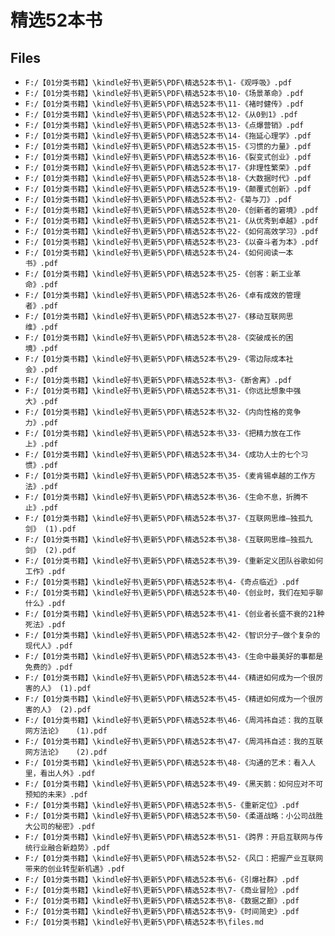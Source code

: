 # 精选52本书

## Files

- `F:/【01分类书籍】\kindle好书\更新5\PDF\精选52本书\1-《观呼吸》.pdf`
- `F:/【01分类书籍】\kindle好书\更新5\PDF\精选52本书\10-《场景革命》.pdf`
- `F:/【01分类书籍】\kindle好书\更新5\PDF\精选52本书\11-《褚时健传》.pdf`
- `F:/【01分类书籍】\kindle好书\更新5\PDF\精选52本书\12-《从0到1》.pdf`
- `F:/【01分类书籍】\kindle好书\更新5\PDF\精选52本书\13-《点爆营销》.pdf`
- `F:/【01分类书籍】\kindle好书\更新5\PDF\精选52本书\14-《拖延心理学》.pdf`
- `F:/【01分类书籍】\kindle好书\更新5\PDF\精选52本书\15-《习惯的力量》.pdf`
- `F:/【01分类书籍】\kindle好书\更新5\PDF\精选52本书\16-《裂变式创业》.pdf`
- `F:/【01分类书籍】\kindle好书\更新5\PDF\精选52本书\17-《非理性繁荣》.pdf`
- `F:/【01分类书籍】\kindle好书\更新5\PDF\精选52本书\18-《大数据时代》.pdf`
- `F:/【01分类书籍】\kindle好书\更新5\PDF\精选52本书\19-《颠覆式创新》.pdf`
- `F:/【01分类书籍】\kindle好书\更新5\PDF\精选52本书\2-《菊与刀》.pdf`
- `F:/【01分类书籍】\kindle好书\更新5\PDF\精选52本书\20-《创新者的窘境》.pdf`
- `F:/【01分类书籍】\kindle好书\更新5\PDF\精选52本书\21-《从优秀到卓越》.pdf`
- `F:/【01分类书籍】\kindle好书\更新5\PDF\精选52本书\22-《如何高效学习》.pdf`
- `F:/【01分类书籍】\kindle好书\更新5\PDF\精选52本书\23-《以奋斗者为本》.pdf`
- `F:/【01分类书籍】\kindle好书\更新5\PDF\精选52本书\24-《如何阅读一本书》.pdf`
- `F:/【01分类书籍】\kindle好书\更新5\PDF\精选52本书\25-《创客：新工业革命》.pdf`
- `F:/【01分类书籍】\kindle好书\更新5\PDF\精选52本书\26-《卓有成效的管理者》.pdf`
- `F:/【01分类书籍】\kindle好书\更新5\PDF\精选52本书\27-《移动互联网思维》.pdf`
- `F:/【01分类书籍】\kindle好书\更新5\PDF\精选52本书\28-《突破成长的困境》.pdf`
- `F:/【01分类书籍】\kindle好书\更新5\PDF\精选52本书\29-《零边际成本社会》.pdf`
- `F:/【01分类书籍】\kindle好书\更新5\PDF\精选52本书\3-《断舍离》.pdf`
- `F:/【01分类书籍】\kindle好书\更新5\PDF\精选52本书\31-《你远比想象中强大》.pdf`
- `F:/【01分类书籍】\kindle好书\更新5\PDF\精选52本书\32-《内向性格的竞争力》.pdf`
- `F:/【01分类书籍】\kindle好书\更新5\PDF\精选52本书\33-《把精力放在工作上》.pdf`
- `F:/【01分类书籍】\kindle好书\更新5\PDF\精选52本书\34-《成功人士的七个习惯》.pdf`
- `F:/【01分类书籍】\kindle好书\更新5\PDF\精选52本书\35-《麦肯锡卓越的工作方法》.pdf`
- `F:/【01分类书籍】\kindle好书\更新5\PDF\精选52本书\36-《生命不息，折腾不止》.pdf`
- `F:/【01分类书籍】\kindle好书\更新5\PDF\精选52本书\37-《互联网思维—独孤九剑》 (1).pdf`
- `F:/【01分类书籍】\kindle好书\更新5\PDF\精选52本书\38-《互联网思维—独孤九剑》 (2).pdf`
- `F:/【01分类书籍】\kindle好书\更新5\PDF\精选52本书\39-《重新定义团队谷歌如何工作》.pdf`
- `F:/【01分类书籍】\kindle好书\更新5\PDF\精选52本书\4-《奇点临近》.pdf`
- `F:/【01分类书籍】\kindle好书\更新5\PDF\精选52本书\40-《创业时，我们在知乎聊什么》.pdf`
- `F:/【01分类书籍】\kindle好书\更新5\PDF\精选52本书\41-《创业者长盛不衰的21种死法》.pdf`
- `F:/【01分类书籍】\kindle好书\更新5\PDF\精选52本书\42-《智识分子—做个复杂的现代人》.pdf`
- `F:/【01分类书籍】\kindle好书\更新5\PDF\精选52本书\43-《生命中最美好的事都是免费的》.pdf`
- `F:/【01分类书籍】\kindle好书\更新5\PDF\精选52本书\44-《精进如何成为一个很厉害的人》 (1).pdf`
- `F:/【01分类书籍】\kindle好书\更新5\PDF\精选52本书\45-《精进如何成为一个很厉害的人》 (2).pdf`
- `F:/【01分类书籍】\kindle好书\更新5\PDF\精选52本书\46-《周鸿祎自述：我的互联网方法论》   (1).pdf`
- `F:/【01分类书籍】\kindle好书\更新5\PDF\精选52本书\47-《周鸿祎自述：我的互联网方法论》   (2).pdf`
- `F:/【01分类书籍】\kindle好书\更新5\PDF\精选52本书\48-《沟通的艺术：看入人里，看出人外》.pdf`
- `F:/【01分类书籍】\kindle好书\更新5\PDF\精选52本书\49-《黑天鹅：如何应对不可预知的未来》.pdf`
- `F:/【01分类书籍】\kindle好书\更新5\PDF\精选52本书\5-《重新定位》.pdf`
- `F:/【01分类书籍】\kindle好书\更新5\PDF\精选52本书\50-《柔道战略：小公司战胜大公司的秘密》.pdf`
- `F:/【01分类书籍】\kindle好书\更新5\PDF\精选52本书\51-《跨界：开启互联网与传统行业融合新趋势》.pdf`
- `F:/【01分类书籍】\kindle好书\更新5\PDF\精选52本书\52-《风口：把握产业互联网带来的创业转型新机遇》.pdf`
- `F:/【01分类书籍】\kindle好书\更新5\PDF\精选52本书\6-《引爆社群》.pdf`
- `F:/【01分类书籍】\kindle好书\更新5\PDF\精选52本书\7-《商业冒险》.pdf`
- `F:/【01分类书籍】\kindle好书\更新5\PDF\精选52本书\8-《数据之巅》.pdf`
- `F:/【01分类书籍】\kindle好书\更新5\PDF\精选52本书\9-《时间简史》.pdf`
- `F:/【01分类书籍】\kindle好书\更新5\PDF\精选52本书\files.md`
